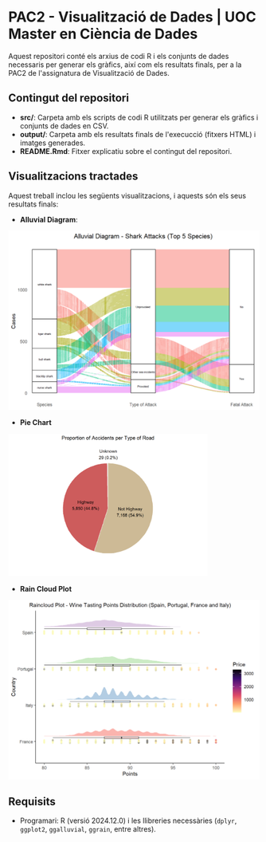 # PAC2 - Visualització de Dades | UOC Master en Ciència de Dades

Aquest repositori conté els arxius de codi R i els conjunts de dades necessaris per generar els gràfics, així com els resultats finals, per a la PAC2 de l'assignatura de Visualització de Dades.

## Contingut del repositori
- **src/**: Carpeta amb els scripts de codi R utilitzats per generar els gràfics i conjunts de dades en CSV.
- **output/**: Carpeta amb els resultats finals de l'execucció (fitxers HTML) i imatges generades.
- **README.Rmd**: Fitxer explicatiu sobre el contingut del repositori.

## Visualitzacions tractades
Aquest treball inclou les següents visualitzacions, i aquests són els seus resultats finals:
- **Alluvial Diagram**:
<img src="output/csvilaro_alluvial_diagram.png" alt="Alluvial Diagram" width="550">

- **Pie Chart**
<img src="output/csvilaro_pie_chart.png" alt="Pie Chart" width="400">

- **Rain Cloud Plot**
<img src="output/csvilaro_raincloud_plot.png" alt="Rain Cloud Plot" width="550">

## Requisits
- Programari: R (versió 2024.12.0) i les llibreries necessàries (`dplyr`, `ggplot2`, `ggalluvial`, `ggrain`, entre altres).
